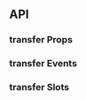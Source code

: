 ## API

### transfer Props

<field-table :data="transferProps"/>

### transfer Events

<field-table :data="transferEvents" type="emits" />

### transfer Slots

<field-table :data="transferSlots" :showDefaultValue="false" type="slots"/>

<script setup>
import { ref } from 'vue';

const transferProps = ref([
  {
    name: 'data',
    desc: '穿梭框的数据',
    type: 'TransferItem[]',
    value: '[]',
  },
  {
    name: 'model-value (v-model)',
    desc: '目标选择框中的值',
    type: 'string[]',
    value: '-',
  },
  {
    name: 'default-value',
    desc: '目标选择框中默认的值（非受控状态）',
    type: 'string[]',
    value: '[]',
  },
  {
    name: 'selected (v-model)',
    desc: '选中的选项值',
    type: 'string[]',
    value: '-',
  },
  {
    name: 'default-selected',
    desc: '默认选中的选项值（非受控状态）',
    type: 'string[]',
    value: '[]',
  },
  {
    name: 'disabled',
    desc: '是否禁用',
    type: 'boolean',
    value: '`false`',
  },
  {
    name: 'simple',
    desc: '是否开启简单模式（点击选项即移动）',
    type: 'boolean',
    value: '`false`',
  },
  {
    name: 'one-way',
    desc: '是否开启单向模式（仅可移动到目标选择框）',
    type: 'boolean',
    value: '`false`',
  },
  {
    name: 'show-search',
    desc: '是否显示搜索框',
    type: 'boolean',
    value: '`false`',
  },
  {
    name: 'show-select-all',
    desc: '是否展示全选勾选框',
    type: 'boolean',
    value: 'true',
  },
  {
    name: 'title',
    desc: '源选择框和目标选择框的标题',
    type: 'string[]',
    value: "['Source', 'Target']",
  },
  {
    name: 'source-input-search-props',
    desc: '源选择框的搜索框配置',
    type: 'object',
    value: '-',
  },
  {
    name: 'target-input-search-props',
    desc: '目标选择框的搜索框配置',
    type: 'object',
    value: '-',
  },
]);

const transferEvents = ref([
  {
    name: 'change',
    desc: '目标选择框的值改变时触发',
    type: '(value: string[]) => void',
  },
  {
    name: 'select',
    desc: '选中的值改变时触发',
    type: '(selected: string[]) => void',
  },
  {
    name: 'search',
    desc: '用户搜索时触发',
    type: "(value: string, type: 'target'|'source') => void",
  },
]);

const transferSlots = ref([
  {
    name: 'source',
    desc: '源面板 (data: TransferItem[], selectedKeys: string[], onSelect: (value: string[]) => void)',
    value: '2.39.0',
  },
  {
    name: 'source-title',
    desc: '源标题插槽 (countTotal: number, countSelected: number, searchValue: string, checked: boolean, indeterminate: boolean, onSelectAllChange: (checked:boolean) => void, onClear: () => void)',
    value: '2.45.0',
  },
  {
    name: 'to-target-icon',
    desc: '移至目标图标插槽',
    value: '2.52.0',
  },
  {
    name: 'to-source-icon',
    desc: '移至源图标插槽',
    value: '2.52.0',
  },
  {
    name: 'target',
    desc: '目标面板 (data: TransferItem[], selectedKeys: string[], onSelect: (value: string[]) => void)',
    value: '2.39.0',
  },
  {
    name: 'target-title',
    desc: '目标标题插槽 (countTotal: number, countSelected: number, searchValue: string, checked: boolean, indeterminate: boolean, onSelectAllChange: (checked:boolean) => void, onClear: () => void)',
    value: '2.45.0',
  },
  {
    name: 'item',
    desc: '选项 (value: string, label: string)',
  },
]);
</script>
